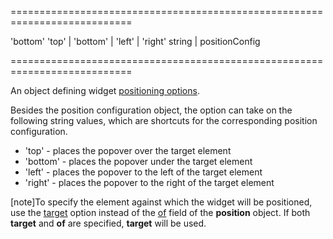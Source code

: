 <!--**
/*-------------------------------------------
    Auto-generated file. Do not modify.
-------------------------------------------

**-->
===========================================================================
<!--default-->'bottom'<!--/default-->
<!--acceptValues-->'top' | 'bottom' | 'left' | 'right'<!--/acceptValues-->
<!--type-->string | positionConfig<!--/type-->
===========================================================================

<!--shortDescription-->
An object defining widget [positioning options](/Documentation/ApiReference/Common/Object_Structures/positionConfig/).
<!--/shortDescription-->

<!--fullDescription-->
Besides the position configuration object, the option can take on the following string values, which are shortcuts for the corresponding position configuration.

- 'top' - places the popover over the target element
- 'bottom' - places the popover under the target element
- 'left' - places the popover to the left of the target element
- 'right' - places the popover to the right of the target element

[note]To specify the element against which the widget will be positioned, use the [target]({basewidgetpath}/Configuration/#target) option instead of the [of](/Documentation/ApiReference/Common/Object_Structures/positionConfig/#of) field of the **position** object. If both **target** and **of** are specified, **target** will be used.
<!--/fullDescription-->